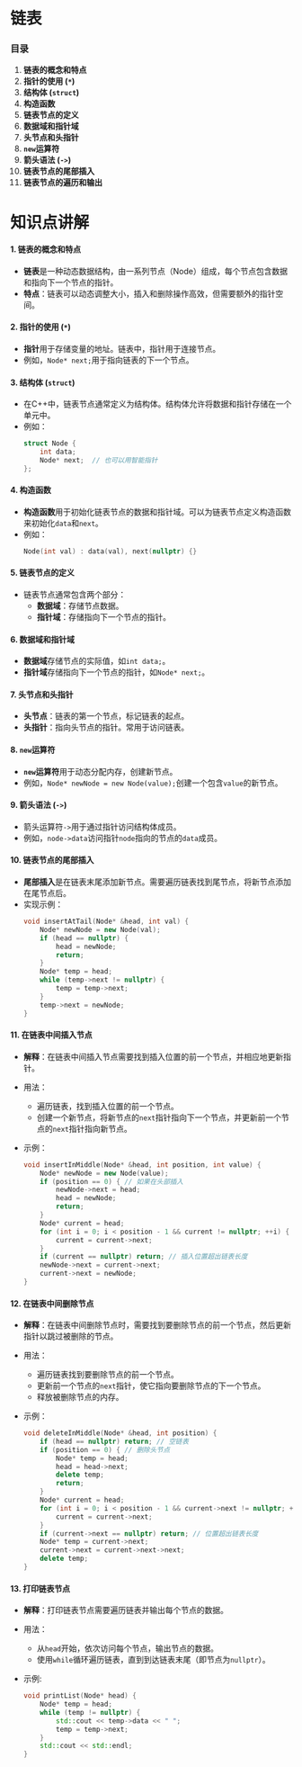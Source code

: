 # 链表

### 目录

1. **链表的概念和特点**
2. **指针的使用 (`*`)**
3. **结构体 (`struct`)**
4. **构造函数**
5. **链表节点的定义**
6. **数据域和指针域**
7. **头节点和头指针**
8. **`new`运算符**
9. **箭头语法 (`->`)**
10. **链表节点的尾部插入**
11. **链表节点的遍历和输出**



# 知识点讲解

#### 1. 链表的概念和特点
   - **链表**是一种动态数据结构，由一系列节点（Node）组成，每个节点包含数据和指向下一个节点的指针。
   - **特点**：链表可以动态调整大小，插入和删除操作高效，但需要额外的指针空间。

#### 2. 指针的使用 (`*`)
   - **指针**用于存储变量的地址。链表中，指针用于连接节点。
   - 例如，`Node* next;`用于指向链表的下一个节点。

#### 3. 结构体 (`struct`)
   - 在C++中，链表节点通常定义为结构体。结构体允许将数据和指针存储在一个单元中。
   - 例如：
     ```cpp
     struct Node {
         int data;
         Node* next;  // 也可以用智能指针
     };
     ```



#### 4. 构造函数

   - **构造函数**用于初始化链表节点的数据和指针域。可以为链表节点定义构造函数来初始化`data`和`next`。
   - 例如：
     ```cpp
     Node(int val) : data(val), next(nullptr) {}
     ```



#### 5. 链表节点的定义

   - 链表节点通常包含两个部分：
     - **数据域**：存储节点数据。
     - **指针域**：存储指向下一个节点的指针。



#### 6. 数据域和指针域

   - **数据域**存储节点的实际值，如`int data;`。
   - **指针域**存储指向下一个节点的指针，如`Node* next;`。



#### 7. 头节点和头指针

   - **头节点**：链表的第一个节点，标记链表的起点。
   - **头指针**：指向头节点的指针。常用于访问链表。



#### 8. `new`运算符

   - **`new`运算符**用于动态分配内存，创建新节点。
   - 例如，`Node* newNode = new Node(value);`创建一个包含`value`的新节点。



#### 9. 箭头语法 (`->`)

   - 箭头运算符`->`用于通过指针访问结构体成员。
   - 例如，`node->data`访问指针`node`指向的节点的`data`成员。



#### 10. 链表节点的尾部插入

   - **尾部插入**是在链表末尾添加新节点。需要遍历链表找到尾节点，将新节点添加在尾节点后。
   - 实现示例：
     ```cpp
     void insertAtTail(Node* &head, int val) {
         Node* newNode = new Node(val);
         if (head == nullptr) {
             head = newNode;
             return;
         }
         Node* temp = head;
         while (temp->next != nullptr) {
             temp = temp->next;
         }
         temp->next = newNode;
     }
     ```



#### 11. 在链表中间插入节点

- **解释**：在链表中间插入节点需要找到插入位置的前一个节点，并相应地更新指针。

- 用法：

  - 遍历链表，找到插入位置的前一个节点。
  - 创建一个新节点，将新节点的`next`指针指向下一个节点，并更新前一个节点的`next`指针指向新节点。

- 示例：

  ```cpp
  void insertInMiddle(Node* &head, int position, int value) {
      Node* newNode = new Node(value);
      if (position == 0) { // 如果在头部插入
          newNode->next = head;
          head = newNode;
          return;
      }
      Node* current = head;
      for (int i = 0; i < position - 1 && current != nullptr; ++i) {
          current = current->next;
      }
      if (current == nullptr) return; // 插入位置超出链表长度
      newNode->next = current->next;
      current->next = newNode;
  }
  
  ```



#### 12. 在链表中间删除节点

- **解释**：在链表中间删除节点时，需要找到要删除节点的前一个节点，然后更新指针以跳过被删除的节点。

- 用法：

  - 遍历链表找到要删除节点的前一个节点。
  - 更新前一个节点的`next`指针，使它指向要删除节点的下一个节点。
  - 释放被删除节点的内存。

- 示例：

  ```cpp
  void deleteInMiddle(Node* &head, int position) {
      if (head == nullptr) return; // 空链表
      if (position == 0) { // 删除头节点
          Node* temp = head;
          head = head->next;
          delete temp;
          return;
      }
      Node* current = head;
      for (int i = 0; i < position - 1 && current->next != nullptr; ++i) {
          current = current->next;
      }
      if (current->next == nullptr) return; // 位置超出链表长度
      Node* temp = current->next;
      current->next = current->next->next;
      delete temp;
  }
  
  ```



#### 13. 打印链表节点

- **解释**：打印链表节点需要遍历链表并输出每个节点的数据。

- 用法：

  - 从`head`开始，依次访问每个节点，输出节点的数据。
  - 使用`while`循环遍历链表，直到到达链表末尾（即节点为`nullptr`）。

- 示例:

  ```cpp
  void printList(Node* head) {
      Node* temp = head;
      while (temp != nullptr) {
          std::cout << temp->data << " ";
          temp = temp->next;
      }
      std::cout << std::endl;
  }
  ```

